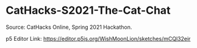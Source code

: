 # CatHacks-S2021-The-Cat-Chat
Source: CatHacks Online, Spring 2021 Hackathon.

p5 Editor Link: https://editor.p5js.org/WishMoonLion/sketches/mCQl32eir
